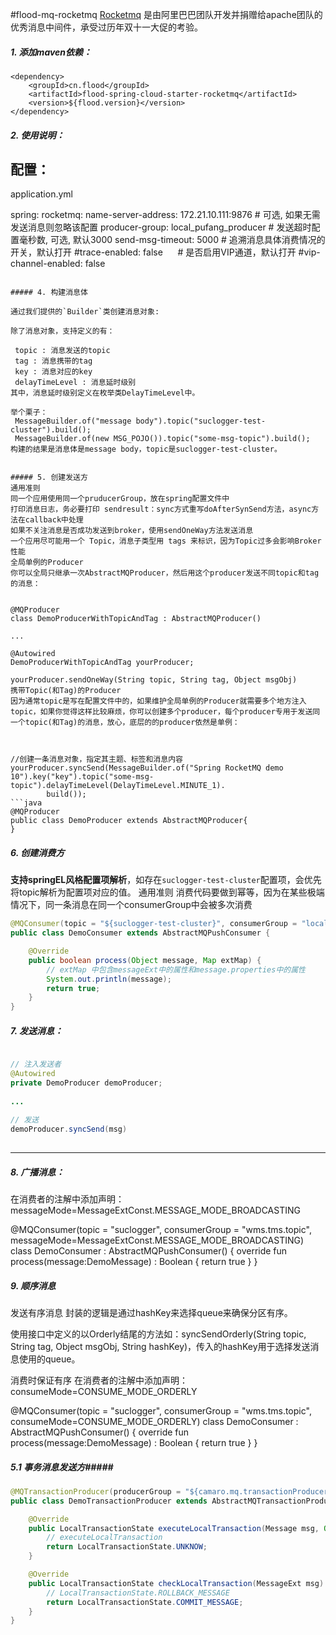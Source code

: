 #flood-mq-rocketmq 
[Rocketmq](https://github.com/apache/rocketmq) 是由阿里巴巴团队开发并捐赠给apache团队的优秀消息中间件，承受过历年双十一大促的考验。


##### 1. 添加maven依赖：

```
<dependency>
    <groupId>cn.flood</groupId>
    <artifactId>flood-spring-cloud-starter-rocketmq</artifactId>
    <version>${flood.version}</version>
</dependency>
```

##### 2. 使用说明：

配置：
---
application.yml

spring:
    rocketmq:
      name-server-address: 172.21.10.111:9876
      # 可选, 如果无需发送消息则忽略该配置
      producer-group: local_pufang_producer
      # 发送超时配置毫秒数, 可选, 默认3000
      send-msg-timeout: 5000
      # 追溯消息具体消费情况的开关，默认打开
      #trace-enabled: false
      # 是否启用VIP通道，默认打开
      #vip-channel-enabled: false
```

##### 4. 构建消息体

通过我们提供的`Builder`类创建消息对象:

除了消息对象，支持定义的有：

 topic : 消息发送的topic
 tag : 消息携带的tag
 key : 消息对应的key
 delayTimeLevel : 消息延时级别
其中，消息延时级别定义在枚举类DelayTimeLevel中。

举个栗子：
 MessageBuilder.of("message body").topic("suclogger-test-cluster").build();
 MessageBuilder.of(new MSG_POJO()).topic("some-msg-topic").build();
构建的结果是消息体是message body，topic是suclogger-test-cluster。


##### 5. 创建发送方
通用准则
同一个应用使用同一个pruducerGroup，放在spring配置文件中
打印消息日志，务必要打印 sendresult：sync方式重写doAfterSynSend方法，async方法在callback中处理
如果不关注消息是否成功发送到broker，使用sendOneWay方法发送消息
一个应用尽可能用一个 Topic，消息子类型用 tags 来标识，因为Topic过多会影响Broker性能
全局单例的Producer
你可以全局只继承一次AbstractMQProducer，然后用这个producer发送不同topic和tag的消息：


@MQProducer
class DemoProducerWithTopicAndTag : AbstractMQProducer()

...

@Autowired
DemoProducerWithTopicAndTag yourProducer;

yourProducer.sendOneWay(String topic, String tag, Object msgObj)
携带Topic(和Tag)的Producer
因为通常topic是写在配置文件中的，如果维护全局单例的Producer就需要多个地方注入topic，如果你觉得这样比较麻烦，你可以创建多个producer，每个producer专用于发送同一个topic(和Tag)的消息，放心，底层的的producer依然是单例：



//创建一条消息对象，指定其主题、标签和消息内容
yourProducer.syncSend(MessageBuilder.of("Spring RocketMQ demo 10").key("key").topic("some-msg-topic").delayTimeLevel(DelayTimeLevel.MINUTE_1).
        build());
```java
@MQProducer
public class DemoProducer extends AbstractMQProducer{
}
```

##### 6. 创建消费方

**支持springEL风格配置项解析**，如存在`suclogger-test-cluster`配置项，会优先将topic解析为配置项对应的值。
通用准则
消费代码要做到幂等，因为在某些极端情况下，同一条消息在同一个consumerGroup中会被多次消费

```java
@MQConsumer(topic = "${suclogger-test-cluster}", consumerGroup = "local_sucloger_dev")
public class DemoConsumer extends AbstractMQPushConsumer {

    @Override
    public boolean process(Object message, Map extMap) {
        // extMap 中包含messageExt中的属性和message.properties中的属性
        System.out.println(message);
        return true;
    }
}
```

##### 7. 发送消息：


```java

// 注入发送者
@Autowired
private DemoProducer demoProducer;
    
...
    
// 发送
demoProducer.syncSend(msg)
    
```



------
##### 8. 广播消息：
在消费者的注解中添加声明：messageMode=MessageExtConst.MESSAGE_MODE_BROADCASTING

@MQConsumer(topic = "suclogger", consumerGroup = "wms.tms.topic", messageMode=MessageExtConst.MESSAGE_MODE_BROADCASTING)
class DemoConsumer : AbstractMQPushConsumer<DemoMessage>() {
    override fun process(message:DemoMessage) : Boolean {
        return true
    }
}


##### 9. 顺序消息
发送有序消息
封装的逻辑是通过hashKey来选择queue来确保分区有序。

使用接口中定义的以Orderly结尾的方法如：syncSendOrderly(String topic, String tag, Object msgObj, String hashKey)，传入的hashKey用于选择发送消息使用的queue。

消费时保证有序
在消费者的注解中添加声明：consumeMode=CONSUME_MODE_ORDERLY

@MQConsumer(topic = "suclogger", consumerGroup = "wms.tms.topic", consumeMode=CONSUME_MODE_ORDERLY)
class DemoConsumer : AbstractMQPushConsumer<DemoMessage>() {
    override fun process(message:DemoMessage) : Boolean {
        return true
    }
}



##### 5.1 事务消息发送方#####

```java
@MQTransactionProducer(producerGroup = "${camaro.mq.transactionProducerGroup}")
public class DemoTransactionProducer extends AbstractMQTransactionProducer {

    @Override
    public LocalTransactionState executeLocalTransaction(Message msg, Object arg) {
        // executeLocalTransaction
        return LocalTransactionState.UNKNOW;
    }

    @Override
    public LocalTransactionState checkLocalTransaction(MessageExt msg) {
        // LocalTransactionState.ROLLBACK_MESSAGE
        return LocalTransactionState.COMMIT_MESSAGE;
    }
}
```

